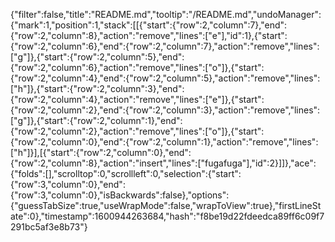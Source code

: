 {"filter":false,"title":"README.md","tooltip":"/README.md","undoManager":{"mark":1,"position":1,"stack":[[{"start":{"row":2,"column":7},"end":{"row":2,"column":8},"action":"remove","lines":["e"],"id":1},{"start":{"row":2,"column":6},"end":{"row":2,"column":7},"action":"remove","lines":["g"]},{"start":{"row":2,"column":5},"end":{"row":2,"column":6},"action":"remove","lines":["o"]},{"start":{"row":2,"column":4},"end":{"row":2,"column":5},"action":"remove","lines":["h"]},{"start":{"row":2,"column":3},"end":{"row":2,"column":4},"action":"remove","lines":["e"]},{"start":{"row":2,"column":2},"end":{"row":2,"column":3},"action":"remove","lines":["g"]},{"start":{"row":2,"column":1},"end":{"row":2,"column":2},"action":"remove","lines":["o"]},{"start":{"row":2,"column":0},"end":{"row":2,"column":1},"action":"remove","lines":["h"]}],[{"start":{"row":2,"column":0},"end":{"row":2,"column":8},"action":"insert","lines":["fugafuga"],"id":2}]]},"ace":{"folds":[],"scrolltop":0,"scrollleft":0,"selection":{"start":{"row":3,"column":0},"end":{"row":3,"column":0},"isBackwards":false},"options":{"guessTabSize":true,"useWrapMode":false,"wrapToView":true},"firstLineState":0},"timestamp":1600944263684,"hash":"f8be19d22fdeedca89ff6c09f7291bc5af3e8b73"}